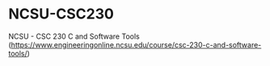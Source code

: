 # NCSU-CSC230
NCSU - CSC 230 C and Software Tools (https://www.engineeringonline.ncsu.edu/course/csc-230-c-and-software-tools/)
